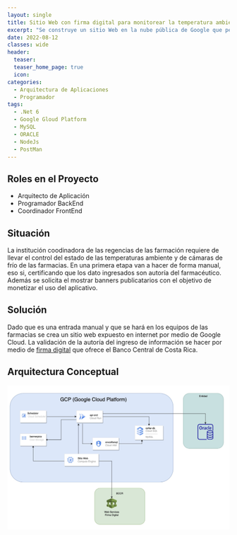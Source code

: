 ```yaml
---
layout: single
title: Sitio Web con firma digital para monitorear la temperatura ambiente y de cámaras de frío en las farmacias.
excerpt: "Se construye un sitio Web en la nube pública de Google que permite certificar la entrada de datos por parte del usuario mediante la autenticación con firma digital del Banco Central de Costa Rica."
date: 2022-08-12
classes: wide
header:
  teaser: 
  teaser_home_page: true
  icon: 
categories:
  - Arquitectura de Aplicaciones
  - Programador
tags:  
  - .Net 6
  - Google Gloud Platform
  - MySQL
  - ORACLE
  - NodeJs
  - PostMan
---
```


## Roles en el Proyecto

- Arquitecto de Aplicación
- Programador BackEnd
- Coordinador FrontEnd

## Situación

La institución coodinadora de las regencias de las farmación requiere de llevar el control del estado de las temperaturas ambiente y de cámaras de frío de las farmacias. En una primera etapa van a hacer de forma manual, eso si, certificando que los dato ingresados son autoría del farmacéutico. Además se solicita el mostrar banners publicatarios con el objetivo de monetizar el uso del aplicativo.

## Solución

Dado que es una entrada manual y que se hará en los equipos de las farmacias se crea un sitio web expuesto en internet por medio de Google Cloud. La validación de la autoría del ingreso de información se hacer por medio de [firma digital](https://www.mifirmadigital.go.cr/) que ofrece el Banco Central de Costa Rica.

## Arquitectura Conceptual

![](../assets/images/ArqConceptual_01.jpg)
